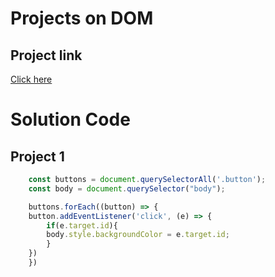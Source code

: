 # Projects on DOM

## Project link
[Click here](https://stackblitz.com/edit/dom-project-4t8vof)

# Solution Code

## Project 1
```Javascript
    const buttons = document.querySelectorAll('.button');
    const body = document.querySelector("body");

    buttons.forEach((button) => {
    button.addEventListener('click', (e) => {
        if(e.target.id){
        body.style.backgroundColor = e.target.id;
        }
    })
    })
```
